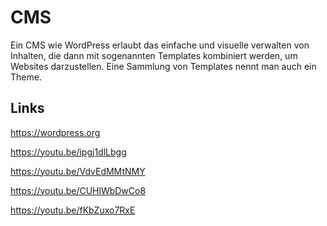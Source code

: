 # CMS

Ein CMS wie WordPress erlaubt das einfache und visuelle verwalten von Inhalten,
die dann mit sogenannten Templates kombiniert werden, um Websites darzustellen.
Eine Sammlung von Templates nennt man auch ein Theme.

## Links

https://wordpress.org

https://youtu.be/ipgj1dlLbgg

https://youtu.be/VdvEdMMtNMY

https://youtu.be/CUHlWbDwCo8

https://youtu.be/fKbZuxo7RxE
